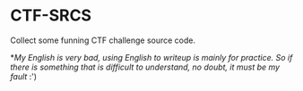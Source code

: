 # CTF-SRCS
Collect some funning CTF challenge source code.

**My English is very bad, using English to writeup is mainly for practice. So if there is something that is difficult to understand, no doubt, it must be my fault* :')
